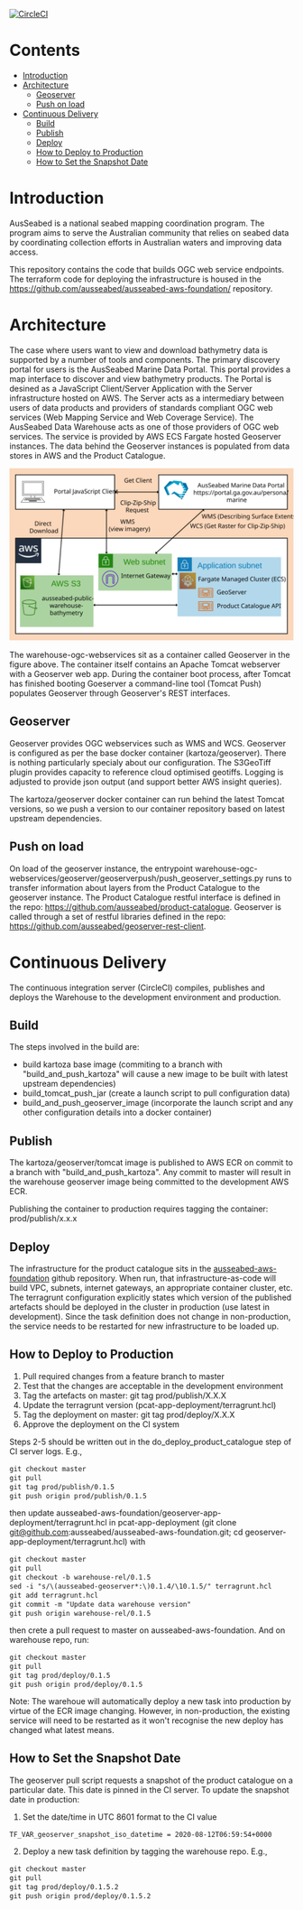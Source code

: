 
[![CircleCI](https://circleci.com/gh/ausseabed/warehouse-ogc-webservices.svg?style=svg)](https://circleci.com/gh/ausseabed/warehouse-ogc-webservices)
<!-- omit in toc -->
# Contents
- [Introduction](#introduction)
- [Architecture](#architecture)
  - [Geoserver](#geoserver)
  - [Push on load](#push-on-load)
- [Continuous Delivery](#continuous-delivery)
  - [Build](#build)
  - [Publish](#publish)
  - [Deploy](#deploy)
  - [How to Deploy to Production](#how-to-deploy-to-production)
  - [How to Set the Snapshot Date](#how-to-set-the-snapshot-date)

# Introduction
AusSeabed is a national seabed mapping coordination program. The program aims to serve the Australian community that relies on seabed data by coordinating collection efforts in Australian waters and improving data access. 

This repository contains the code that builds OGC web service endpoints. The terraform code for deploying the infrastructure is housed in the https://github.com/ausseabed/ausseabed-aws-foundation/ repository.

# Architecture
The case where users want to view and download bathymetry data is supported by a number of tools and components. The primary discovery portal for users is the AusSeabed Marine Data Portal. This portal provides a map interface to discover and view bathymetry products. The Portal is desined as a JavaScript Client/Server Application with the Server infrastructure hosted on AWS. The Server acts as a intermediary between users of data products and providers of standards compliant OGC web services (Web Mapping Service and Web Coverage Service). The AusSeabed Data Warehouse acts as one of those providers of OGC web services. The service is provided by AWS ECS Fargate hosted Geoserver instances. The data behind the Geoserver instances is populated from data stores in AWS and the Product Catalogue.

![ComponentDiagram](docs/DataWarehouseComponent.svg)

The warehouse-ogc-webservices sit as a container called Geoserver in the figure above. The container itself contains an Apache Tomcat webserver with a Geoserver web app. During the container boot process, after Tomcat has finished booting Goeserver a command-line tool (Tomcat Push) populates Geoserver through Geoserver's REST interfaces. 

## Geoserver
Geoserver provides OGC webservices such as WMS and WCS. Geoserver is configured as per the base docker container (kartoza/geoserver). There is nothing particularly specialy about our configuration. The S3GeoTiff plugin provides capacity to reference cloud optimised geotiffs. Logging is adjusted to provide json output (and support better AWS insight queries).

The kartoza/geoserver docker container can run behind the latest Tomcat versions, so we push a version to our container repository based on latest upstream dependencies. 

## Push on load
On load of the geoserver instance, the entrypoint warehouse-ogc-webservices/geoserver/geoserverpush/push_geoserver_settings.py runs to transfer information about layers from the Product Catalogue to the geoserver instance. The Product Catalogue restful interface is defined in the repo: https://github.com/ausseabed/product-catalogue. Geoserver is called through a set of restful libraries defined in the repo: https://github.com/ausseabed/geoserver-rest-client.

# Continuous Delivery
The continuous integration server (CircleCI) compiles, publishes and deploys the Warehouse to the development environment and production.
## Build
The steps involved in the build are:
* build kartoza base image (commiting to a branch with "build_and_push_kartoza" will cause a new image to be built with latest upstream dependencies) 
* build_tomcat_push_jar (create a launch script to pull configuration data)
* build_and_push_geoserver_image (incorporate the launch script and any other configuration details into a docker container)

## Publish
The kartoza/geoserver/tomcat image is published to AWS ECR on commit to a branch with "build_and_push_kartoza". Any commit to master will result in the warehouse geoserver image being committed to the development AWS ECR.

Publishing the container to production requires tagging the container: prod/publish/x.x.x

## Deploy
The infrastructure for the product catalogue sits in the [ausseabed-aws-foundation](https://github.com/ausseabed/ausseabed-aws-foundation) github repository. When run, that infrastructure-as-code will build VPC, subnets, internet gateways, an appropriate container cluster, etc. The terragrunt configuration explicitly states which version of the published artefacts should be deployed in the cluster in production (use latest in development). Since the task definition does not change in non-production, the service needs to be restarted for new infrastructure to be loaded up.

## How to Deploy to Production
1. Pull required changes from a feature branch to master
2. Test that the changes are acceptable in the development environment
3. Tag the artefacts on master: git tag prod/publish/X.X.X
4. Update the terragrunt version (pcat-app-deployment/terragrunt.hcl)
5. Tag the deployment on master: git tag prod/deploy/X.X.X
6. Approve the deployment on the CI system

Steps 2-5 should be written out in the do_deploy_product_catalogue step of CI server logs. E.g.,
```
git checkout master
git pull
git tag prod/publish/0.1.5
git push origin prod/publish/0.1.5
```
then update ausseabed-aws-foundation/geoserver-app-deployment/terragrunt.hcl in pcat-app-deployment 
(git clone git@github.com:ausseabed/ausseabed-aws-foundation.git; cd geoserver-app-deployment/terragrunt.hcl)
with
```
git checkout master
git pull
git checkout -b warehouse-rel/0.1.5
sed -i "s/\(ausseabed-geoserver*:\)0.1.4/\10.1.5/" terragrunt.hcl
git add terragrunt.hcl
git commit -m "Update data warehouse version"
git push origin warehouse-rel/0.1.5
```
then crete a pull request to master on ausseabed-aws-foundation. And on warehouse repo, run:

```
git checkout master
git pull
git tag prod/deploy/0.1.5
git push origin prod/deploy/0.1.5
```

Note: The warehoue will automatically deploy a new task into production by virtue of the ECR image changing. However, in non-production, the existing service will need to be restarted as it won't recognise the new deploy has changed what latest means.

## How to Set the Snapshot Date
The geoserver pull script requests a snapshot of the product catalogue on a particular date. This date is pinned in the CI server. To update the snapshot date in production:
1. Set the date/time in UTC 8601 format to the CI value
```
TF_VAR_geoserver_snapshot_iso_datetime = 2020-08-12T06:59:54+0000
```
2. Deploy a new task definition by tagging the warehouse repo. E.g.,
```
git checkout master
git pull
git tag prod/deploy/0.1.5.2
git push origin prod/deploy/0.1.5.2
```
